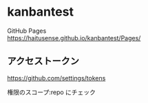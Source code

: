# kanbantest

GitHub Pages  
<https://haitusense.github.io/kanbantest/Pages/>


## アクセストークン

<https://github.com/settings/tokens>

権限のスコープ:repo にチェック
